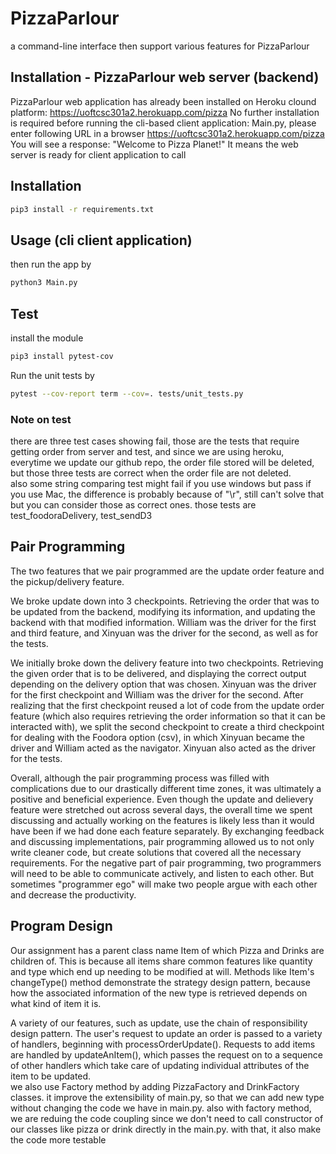 # PizzaParlour

a command-line interface then support various features for PizzaParlour

## Installation - PizzaParlour web server (backend)

PizzaParlour web application has already been installed on Heroku clound platform:
https://uoftcsc301a2.herokuapp.com/pizza
No further installation is required
before running the cli-based client application: Main.py, please enter following URL in a browser
https://uoftcsc301a2.herokuapp.com/pizza
You will see a response: "Welcome to Pizza Planet!"
It means the web server is ready for client application to call

## Installation
```bash
pip3 install -r requirements.txt
```

## Usage (cli client application)

then run the app by

```bash
python3 Main.py
```

## Test
install the module
```bash
pip3 install pytest-cov 
```

Run the unit tests by

```bash
pytest --cov-report term --cov=. tests/unit_tests.py
```

### Note on test

there are three test cases showing fail, those are the tests that require getting order from server and test, and since we are using heroku, everytime we update our github repo, the order file stored will be deleted, but those three tests are correct when the order file are not deleted.
<br> also some string comparing test might fail if you use windows but pass if you use Mac, the difference is probably because of "\r", still can't solve that but you can consider those as correct ones. those tests are test_foodoraDelivery, test_sendD3

## Pair Programming 
The two features that we pair programmed are the update order feature and the pickup/delivery feature. <br>

We broke update down into 3 checkpoints. Retrieving the order that was to be updated from the backend, modifying its information, and updating the backend with that modified information. William was the driver for the first and third feature, and Xinyuan was the driver for the second, as well as for the tests. <br>

We initially broke down the delivery feature into two checkpoints. Retrieving the given order that is to be delivered, and displaying the correct output depending on the delivery option that was chosen. Xinyuan was the driver for the first checkpoint and William was the driver for the second. After realizing that the first checkpoint reused a lot of code from the update order feature (which also requires retrieving the order information so that it can be interacted with), we split the second checkpoint to create a third checkpoint for dealing with the Foodora option (csv), in which Xinyuan became the driver and William acted as the navigator. Xinyuan also acted as the driver for the tests. <br>

Overall, although the pair programming process was filled with complications due to our drastically different time zones, it was ultimately a positive and beneficial experience. Even though the update and delievery feature were stretched out across several days, the overall time we spent discussing and actually working on the features is likely less than it would have been if we had done each feature separately. By exchanging feedback and discussing implementations, pair programming allowed us to not only write cleaner code, but create solutions that covered all the necessary requirements. For the negative part of pair programming, two programmers will need to be able to communicate actively, and listen to each other. But sometimes "programmer ego" will make two people argue with each other and decrease the productivity.


## Program Design 
Our assignment has a parent class name Item of which Pizza and Drinks are children of. This is because all items share common features like quantity and type which end up needing to be modified at will. Methods like Item's changeType() method demonstrate the strategy design pattern, because how the associated information of the new type is retrieved depends on what kind of item it is. 

A variety of our features, such as update, use the chain of responsibility design pattern. The user's request to update an order is passed to a variety of handlers, beginning with processOrderUpdate(). Requests to add items are handled by updateAnItem(), which passes the request on to a sequence of other handlers which take care of updating individual attributes of the item to be updated.  <br>
we also use Factory method by adding PizzaFactory and DrinkFactory classes. it improve the extensibility of main.py, so that we can add new type without changing the code we have in main.py. also with factory method, we are reduing the code coupling since we don't need to call constructor of our classes like pizza or drink directly in the main.py. with that, it also make the code more testable
